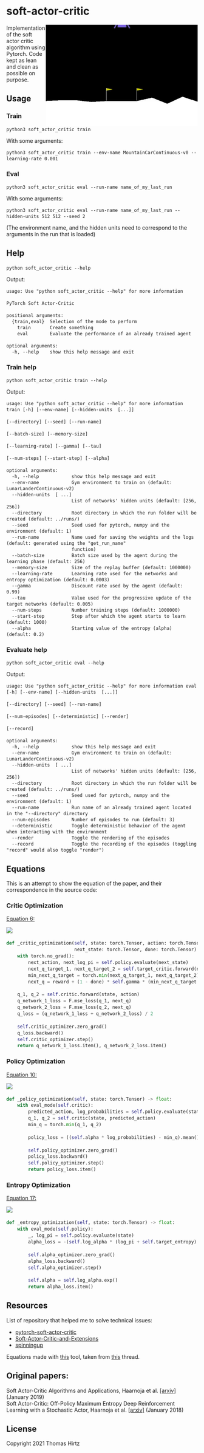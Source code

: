 # soft-actor-critic
<img align="right" width="400"  src="lunar_lander.gif"> 
Implementation of the soft actor critic algorithm using Pytorch. Code kept as lean and clean
as possible on purpose. 

## Usage

### Train

```
python3 soft_actor_critic train
```

With some arguments:
```
python3 soft_actor_critic train --env-name MountainCarContinuous-v0 --learning-rate 0.001
```

### Eval

```
python3 soft_actor_critic eval --run-name name_of_my_last_run
```

With some arguments:
```
python3 soft_actor_critic eval --run-name name_of_my_last_run --hidden-units 512 512 --seed 2
```
(The environment name, and the hidden units need to correspond to the arguments in the run that is loaded)


## Help

```
python soft_actor_critic --help
```
Output:
```
usage: Use "python soft_actor_critic --help" for more information

PyTorch Soft Actor-Critic

positional arguments:
  {train,eval}  Selection of the mode to perform
    train       Create something
    eval        Evaluate the performance of an already trained agent

optional arguments:
  -h, --help    show this help message and exit
```

### Train help

```
python soft_actor_critic train --help
```
Output:
```
usage: Use "python soft_actor_critic --help" for more information train [-h] [--env-name] [--hidden-units  [...]]
                                                                        [--directory] [--seed] [--run-name]
                                                                        [--batch-size] [--memory-size]
                                                                        [--learning-rate] [--gamma] [--tau]
                                                                        [--num-steps] [--start-step] [--alpha]

optional arguments:
  -h, --help            show this help message and exit
  --env-name            Gym environment to train on (default: LunarLanderContinuous-v2)
  --hidden-units  [ ...]
                        List of networks' hidden units (default: [256, 256])
  --directory           Root directory in which the run folder will be created (default: ../runs/)
  --seed                Seed used for pytorch, numpy and the environment (default: 1)
  --run-name            Name used for saving the weights and the logs (default: generated using the "get_run_name"
                        function)
  --batch-size          Batch size used by the agent during the learning phase (default: 256)
  --memory-size         Size of the replay buffer (default: 1000000)
  --learning-rate       Learning rate used for the networks and entropy optimization (default: 0.0003)
  --gamma               Discount rate used by the agent (default: 0.99)
  --tau                 Value used for the progressive update of the target networks (default: 0.005)
  --num-steps           Number training steps (default: 1000000)
  --start-step          Step after which the agent starts to learn (default: 1000)
  --alpha               Starting value of the entropy (alpha) (default: 0.2)
```

### Evaluate help

```
python soft_actor_critic eval --help
```
Output:
```
usage: Use "python soft_actor_critic --help" for more information eval [-h] [--env-name] [--hidden-units  [...]]
                                                                       [--directory] [--seed] [--run-name]
                                                                       [--num-episodes] [--deterministic] [--render]
                                                                       [--record]

optional arguments:
  -h, --help            show this help message and exit
  --env-name            Gym environment to train on (default: LunarLanderContinuous-v2)
  --hidden-units  [ ...]
                        List of networks' hidden units (default: [256, 256])
  --directory           Root directory in which the run folder will be created (default: ../runs/)
  --seed                Seed used for pytorch, numpy and the environment (default: 1)
  --run-name            Run name of an already trained agent located in the "--directory" directory
  --num-episodes        Number of episodes to run (default: 3)
  --deterministic       Toggle deterministic behavior of the agent when interacting with the environment
  --render              Toggle the rendering of the episodes
  --record              Toggle the recording of the episodes (toggling "record" would also toggle "render")
```


## Equations

This is an attempt to show the equation of the paper, and their correspondence in the source code:

### Critic Optimization

[Equation 6:](https://arxiv.org/pdf/1812.05905v2.pdf)  

<img src="https://render.githubusercontent.com/render/math?math=%5Chat%7B%5Cnabla%7D_%7B%5Ctheta%7D%20J_%7BQ%7D(%5Ctheta)%3D%5Cnabla_%7B%5Ctheta%7D%20Q_%7B%5Ctheta%7D%5Cleft(%5Cmathbf%7Ba%7D_%7Bt%7D%2C%20%5Cmathbf%7Bs%7D_%7Bt%7D%5Cright)%5Cleft(Q_%7B%5Ctheta%7D%5Cleft(%5Cmathbf%7Bs%7D_%7Bt%7D%2C%20%5Cmathbf%7Ba%7D_%7Bt%7D%5Cright)-%5Cleft(r%5Cleft(%5Cmathbf%7Bs%7D_%7Bt%7D%2C%20%5Cmathbf%7Ba%7D_%7Bt%7D%5Cright)%2B%5Cgamma%5Cleft(Q_%7B%5Cbar%7B%5Ctheta%7D%7D%5Cleft(%5Cmathbf%7Bs%7D_%7Bt%2B1%7D%2C%20%5Cmathbf%7Ba%7D_%7Bt%2B1%7D%5Cright)-%5Calpha%20%5Clog%20%5Cleft(%5Cpi_%7B%5Cphi%7D%5Cleft(%5Cmathbf%7Ba%7D_%7Bt%2B1%7D%20%5Cmid%20%5Cmathbf%7Bs%7D_%7Bt%2B1%7D%5Cright)%5Cright)%5Cright)%5Cright)%5Cright.">

```python
def _critic_optimization(self, state: torch.Tensor, action: torch.Tensor, reward: torch.Tensor,
                         next_state: torch.Tensor, done: torch.Tensor) -> Tuple[float, float]:
    with torch.no_grad():
        next_action, next_log_pi = self.policy.evaluate(next_state)
        next_q_target_1, next_q_target_2 = self.target_critic.forward(next_state, next_action)
        min_next_q_target = torch.min(next_q_target_1, next_q_target_2)
        next_q = reward + (1 - done) * self.gamma * (min_next_q_target - self.alpha * next_log_pi)

    q_1, q_2 = self.critic.forward(state, action)
    q_network_1_loss = F.mse_loss(q_1, next_q)
    q_network_2_loss = F.mse_loss(q_2, next_q)
    q_loss = (q_network_1_loss + q_network_2_loss) / 2

    self.critic_optimizer.zero_grad()
    q_loss.backward()
    self.critic_optimizer.step()
    return q_network_1_loss.item(), q_network_2_loss.item()

```

### Policy Optimization 

[Equation 10:](https://arxiv.org/pdf/1812.05905v2.pdf)  

<img src="https://render.githubusercontent.com/render/math?math=%5Chat%7B%5Cnabla%7D_%7B%5Cphi%7D%20J_%7B%5Cpi%7D(%5Cphi)%3D%5Cnabla_%7B%5Cphi%7D%20%5Calpha%20%5Clog%20%5Cleft(%5Cpi_%7B%5Cphi%7D%5Cleft(%5Cmathbf%7Ba%7D_%7Bt%7D%20%5Cmid%20%5Cmathbf%7Bs%7D_%7Bt%7D%5Cright)%5Cright)%2B%5Cleft(%5Cnabla_%7B%5Cmathbf%7Ba%7D_%7Bt%7D%7D%20%5Calpha%20%5Clog%20%5Cleft(%5Cpi_%7B%5Cphi%7D%5Cleft(%5Cmathbf%7Ba%7D_%7Bt%7D%20%5Cmid%20%5Cmathbf%7Bs%7D_%7Bt%7D%5Cright)%5Cright)-%5Cnabla_%7B%5Cmathbf%7Ba%7D_%7Bt%7D%7D%20Q%5Cleft(%5Cmathbf%7Bs%7D_%7Bt%7D%2C%20%5Cmathbf%7Ba%7D_%7Bt%7D%5Cright)%5Cright)%20%5Cnabla_%7B%5Cphi%7D%20f_%7B%5Cphi%7D%5Cleft(%5Cepsilon_%7Bt%7D%20%3B%20%5Cmathbf%7Bs%7D_%7Bt%7D%5Cright)">

```python
def _policy_optimization(self, state: torch.Tensor) -> float:
    with eval_mode(self.critic):
        predicted_action, log_probabilities = self.policy.evaluate(state)
        q_1, q_2 = self.critic(state, predicted_action)
        min_q = torch.min(q_1, q_2)

        policy_loss = ((self.alpha * log_probabilities) - min_q).mean()

        self.policy_optimizer.zero_grad()
        policy_loss.backward()
        self.policy_optimizer.step()
        return policy_loss.item()

```

### Entropy Optimization 

[Equation 17:](https://arxiv.org/pdf/1812.05905v2.pdf)  

<img src="https://render.githubusercontent.com/render/math?math=%5Calpha_%7Bt%7D%5E%7B*%7D%3D%5Carg%20%5Cmin%20_%7B%5Calpha_%7Bt%7D%7D%20%5Cmathbb%7BE%7D_%7B%5Cmathbf%7Ba%7D_%7Bt%7D%20%5Csim%20%5Cpi_%7Bt%7D%5E%7B*%7D%7D%5Cleft%5B-%5Calpha_%7Bt%7D%20%5Clog%20%5Cpi_%7Bt%7D%5E%7B*%7D%5Cleft(%5Cmathbf%7Ba%7D_%7Bt%7D%20%5Cmid%20%5Cmathbf%7Bs%7D_%7Bt%7D%20%3B%20%5Calpha_%7Bt%7D%5Cright)-%5Calpha_%7Bt%7D%20%5Coverline%7B%5Cmathcal%7BH%7D%7D%5Cright%5D">

```python
def _entropy_optimization(self, state: torch.Tensor) -> float:
    with eval_mode(self.policy):
        _, log_pi = self.policy.evaluate(state)
        alpha_loss = -(self.log_alpha * (log_pi + self.target_entropy).detach()).mean()

        self.alpha_optimizer.zero_grad()
        alpha_loss.backward()
        self.alpha_optimizer.step()

        self.alpha = self.log_alpha.exp()
        return alpha_loss.item()

```



## Resources

List of repository that helped me to solve technical issues:
- [pytorch-soft-actor-critic](https://github.com/pranz24/pytorch-soft-actor-critic) 
- [Soft-Actor-Critic-and-Extensions](https://github.com/BY571/Soft-Actor-Critic-and-Extensions) 
- [spinningup](https://github.com/openai/spinningup) 

Equations made with [this](https://jsfiddle.net/8ndx694g/) tool, taken from [this](https://gist.github.com/VictorNS69/1c952045825eac1b5e4d9fc84ad9d384) thread.

## Original papers:

Soft Actor-Critic Algorithms and Applications, Haarnoja et al. [[arxiv]](https://arxiv.org/abs/1812.05905v2) (January 2019)   
Soft Actor-Critic: Off-Policy Maximum Entropy Deep Reinforcement Learning with a Stochastic Actor, Haarnoja et al. [[arxiv]](https://arxiv.org/abs/1801.01290) (January 2018)

## License

Copyright 2021 Thomas Hirtz
